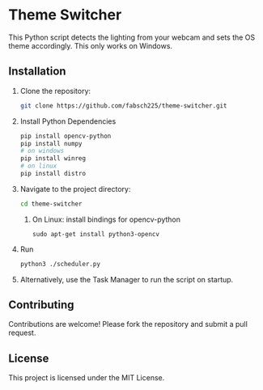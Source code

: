 # Theme Switcher

This Python script detects the lighting from your webcam and sets the OS theme accordingly. This only works on Windows.


## Installation

1. Clone the repository:
    ```sh
    git clone https://github.com/fabsch225/theme-switcher.git
    ```
2. Install Python Dependencies
    ```sh
    pip install opencv-python
    pip install numpy
   # on windows
   pip install winreg
   # on linux
   pip install distro
    ```
3. Navigate to the project directory:
    ```sh
    cd theme-switcher
    ```
   1. On Linux: install bindings for opencv-python
      ```shell
      sudo apt-get install python3-opencv
      ```
4. Run
    ```sh
    python3 ./scheduler.py
    ```
5. Alternatively, use the Task Manager to run the script on startup.

## Contributing

Contributions are welcome! Please fork the repository and submit a pull request.

## License

This project is licensed under the MIT License.